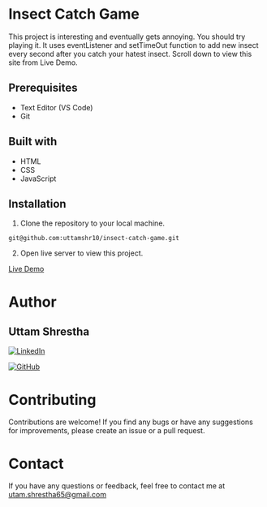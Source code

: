 # Insect Catch Game
This project is interesting and eventually gets annoying. You should try playing it. 
It uses eventListener and setTimeOut function to add new insect every second after you catch your hatest insect.
Scroll down to view this site from Live Demo.

## Prerequisites
- Text Editor (VS Code)
- Git

## Built with
- HTML
- CSS
- JavaScript

## Installation

1. Clone the repository to your local machine.
```
git@github.com:uttamshr10/insect-catch-game.git
```
2. Open live server to view this project.




[Live Demo](https://uttamshr10.github.io/insect-catch-game/)

# Author
## Uttam Shrestha
[![LinkedIn](https://img.shields.io/badge/-LinkedIn-blue?style=flat-square&logo=linkedin&logoColor=white)](https://www.linkedin.com/in/uttam-shrestha-b96032224/)
 
[![GitHub](https://img.shields.io/badge/GitHub-%23121011.svg?style=for-the-badge&logo=github&logoColor=white)](https://github.com/uttamshr10)



# Contributing

Contributions are welcome! If you find any bugs or have any suggestions for improvements, please create an issue or a pull request.

# Contact

If you have any questions or feedback, feel free to contact me at utam.shrestha65@gmail.com
